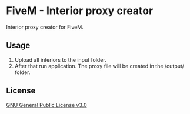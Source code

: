 # FiveM - Interior proxy creator

Interior proxy creator for FiveM.

## Usage

1. Upload all interiors to the input folder.
2. After that run application. The proxy file will be created in the /output/ folder.

## License
[GNU General Public License v3.0](https://www.gnu.org/licenses/gpl-3.0.html)
